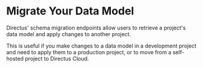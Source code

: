 # Migrate Your Data Model

Directus' schema migration endpoints allow users to retrieve a project's data model and apply changes to another project.

This is useful if you make changes to a data model in a development project and need to apply them to a production project, or to move from a self-hosted project to Directus Cloud.

<Card 
  title="Schema Migration with Node.js" 
  h="2"
  text="Learn how to migrate your schema between Directus projects with a script." 
  url="/guides/migration/node"
  icon="/icons/node.svg" />

<Card 
  title="Schema Migration with Hoppscotch" 
  h="2"
  text="Learn how to migrate your schema between Directus projects without code." 
  url="/guides/migration/hoppscotch"
  icon="/icons/hoppscotch.svg" />
